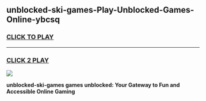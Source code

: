 
## unblocked-ski-games-Play-Unblocked-Games-Online-ybcsq
<h3>
<a href="https://premium76.site?title=unblocked-ski-games&ref=24A">CLICK TO PLAY</a></h3>
<hr>

<h3>
<a href="https://premium76.site?title=unblocked-ski-games&ref=24A">CLICK 2 PLAY</a>
  
</h3>

<a href="https://premium76.site?title=unblocked-ski-games&ref=24A"><img src="https://clearcache.store/games.png"></a>


**unblocked-ski-games games unblocked: Your Gateway to Fun and Accessible Online Gaming**
